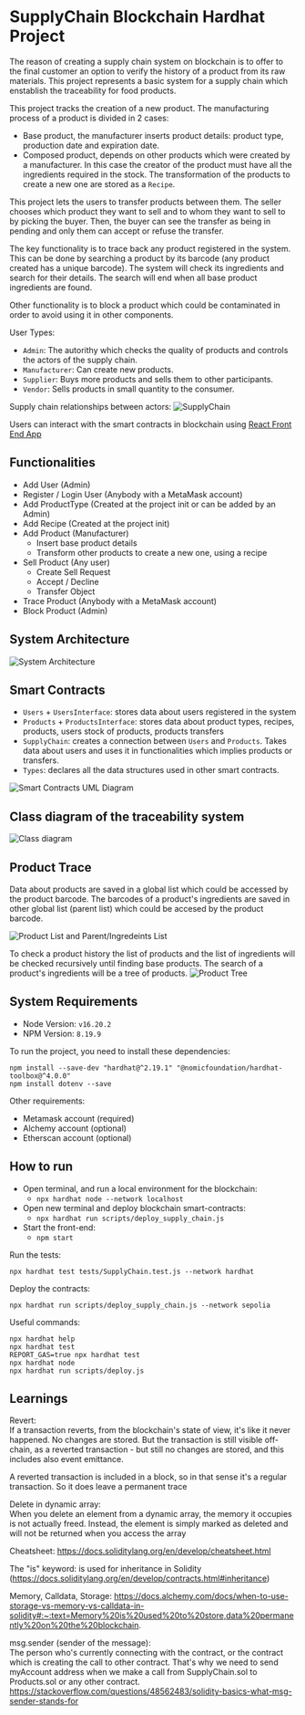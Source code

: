 # SupplyChain Blockchain Hardhat Project

The reason of creating a supply chain system on blockchain is to offer to the final customer an option to verify the history of a product from its raw materials.
This project represents a basic system for a supply chain which enstablish the traceability for food products.

This project tracks the creation of a new product. The manufacturing process of a product is divided in 2 cases:

- Base product, the manufacturer inserts product details: product type, production date and expiration date.
- Composed product, depends on other products which were created by a manufacturer. In this case the creator of the product must have all the ingredients required in the stock. The transformation of the products to create a new one are stored as a `Recipe`.

This project lets the users to transfer products between them. The seller chooses which product they want to sell and to whom they want to sell to by picking the buyer. Then, the buyer can see the transfer as being in pending and only them can accept or refuse the transfer.

The key functionality is to trace back any product registered in the system. This can be done by searching a product by its barcode (any product created has a unique barcode). The system will check its ingredients and search for their details. The search will end when all base product ingredients are found.

Other functionality is to block a product which could be contaminated in order to avoid using it in other components.

User Types:

- `Admin`: The autorithy which checks the quality of products and controls the actors of the supply chain.
- `Manufacturer`: Can create new products.
- `Supplier`: Buys more products and sells them to other participants.
- `Vendor`: Sells products in small quantity to the consumer.

Supply chain relationships between actors:
![SupplyChain](/images/supply-chain.png)

Users can interact with the smart contracts in blockchain using [React Front End App](https://github.com/BogdanNP/SupplyChain-Blockchain-React)

## Functionalities

- Add User (Admin)
- Register / Login User (Anybody with a MetaMask account)
- Add ProductType (Created at the project init or can be added by an Admin)
- Add Recipe (Created at the project init)
- Add Product (Manufacturer)
  - Insert base product details
  - Transform other products to create a new one, using a recipe
- Sell Product (Any user)
  - Create Sell Request
  - Accept / Decline
  - Transfer Object
- Trace Product (Anybody with a MetaMask account)
- Block Product (Admin)

## System Architecture

![System Architecture](/images/system-architecture.png)

## Smart Contracts

- `Users` + `UsersInterface`: stores data about users registered in the system
- `Products` + `ProductsInterface`: stores data about product types, recipes, products, users stock of products, products transfers
- `SupplyChain`: creates a connection between `Users` and `Products`. Takes data about users and uses it in functionalities which implies products or transfers.
- `Types`: declares all the data structures used in other smart contracts.

![Smart Contracts UML Diagram](/images/smart-contracts-uml.png)

## Class diagram of the traceability system

![Class diagram](/images/class-diagram.png)

## Product Trace

Data about products are saved in a global list which could be accessed by the product barcode. The barcodes of a product's ingredients are saved in other global list (parent list) which could be accesed by the product barcode.

![Product List and Parent/Ingredeints List](/images/lists.png)

To check a product history the list of products and the list of ingredients will be checked recursively until finding base products. The search of a product's ingredients will be a tree of products.
![Product Tree](/images/product-tree.png)

## System Requirements

- Node Version: `v16.20.2`
- NPM Version: `8.19.9`

To run the project, you need to install these dependencies:

```shell
npm install --save-dev "hardhat@^2.19.1" "@nomicfoundation/hardhat-toolbox@^4.0.0"
npm install dotenv --save
```

Other requirements:

- Metamask account (required)
- Alchemy account (optional)
- Etherscan account (optional)

## How to run

- Open terminal, and run a local environment for the blockchain:
  - `npx hardhat node --network localhost`
- Open new terminal and deploy blockchain smart-contracts:
  - `npx hardhat run scripts/deploy_supply_chain.js`
- Start the front-end:
  - `npm start`

Run the tests:

```shell
npx hardhat test tests/SupplyChain.test.js --network hardhat
```

Deploy the contracts:

```shell
npx hardhat run scripts/deploy_supply_chain.js --network sepolia
```

Useful commands:

```shell
npx hardhat help
npx hardhat test
REPORT_GAS=true npx hardhat test
npx hardhat node
npx hardhat run scripts/deploy.js
```

## Learnings

Revert:  
If a transaction reverts, from the blockchain's state of view, it's like it never happened. No changes are stored. But the transaction is still visible off-chain, as a reverted transaction - but still no changes are stored, and this includes also event emittance.

A reverted transaction is included in a block, so in that sense it's a regular transaction. So it does leave a permanent trace

Delete in dynamic array:  
When you delete an element from a dynamic array, the memory it occupies is not actually freed. Instead, the element is simply marked as deleted and will not be returned when you access the array

Cheatsheet: https://docs.soliditylang.org/en/develop/cheatsheet.html

The "is" keyword: is used for inheritance in Solidity (https://docs.soliditylang.org/en/develop/contracts.html#inheritance)

Memory, Calldata, Storage: https://docs.alchemy.com/docs/when-to-use-storage-vs-memory-vs-calldata-in-solidity#:~:text=Memory%20is%20used%20to%20store,data%20permanently%20on%20the%20blockchain.

msg.sender (sender of the message):  
The person who's currently connecting with the contract, or the contract which is creating the call to other contract.
That's why we need to send myAccount address when we make a call from SupplyChain.sol to Products.sol or any other contract.
https://stackoverflow.com/questions/48562483/solidity-basics-what-msg-sender-stands-for
